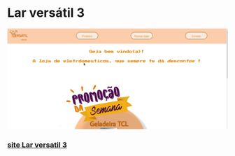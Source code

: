 # Lar versátil 3

![gifinterativo](https://github.com/lrolivera/Projeto-Lar-versatil/blob/master/Lar-versatil-3/larversatil3.gif)

<h3> <a href="https://larversatil3-projeto.netlify.app/index.html"> site Lar versatil 3 </a>
</h3>

